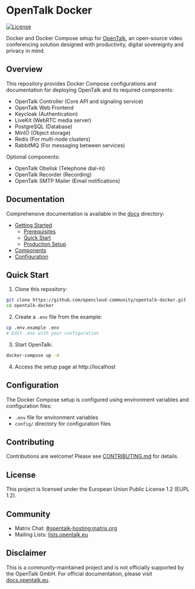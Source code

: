 # OpenTalk Docker

[![License](https://img.shields.io/badge/License-EUPL%201.2-blue.svg)](https://joinup.ec.europa.eu/collection/eupl/eupl-text-eupl-12)

Docker and Docker Compose setup for [OpenTalk](https://opentalk.eu/), an open-source video conferencing solution designed with productivity, digital sovereignty and privacy in mind.

## Overview

This repository provides Docker Compose configurations and documentation for deploying OpenTalk and its required components:

- OpenTalk Controller (Core API and signaling service)
- OpenTalk Web Frontend
- Keycloak (Authentication)
- LiveKit (WebRTC media server)
- PostgreSQL (Database)
- MinIO (Object storage)
- Redis (For multi-node clusters)
- RabbitMQ (For messaging between services)

Optional components:
- OpenTalk Obelisk (Telephone dial-in)
- OpenTalk Recorder (Recording)
- OpenTalk SMTP Mailer (Email notifications)

## Documentation

Comprehensive documentation is available in the [docs](./docs) directory:

- [Getting Started](./docs/getting-started/README.md)
  - [Prerequisites](./docs/getting-started/prerequisites.md)
  - [Quick Start](./docs/getting-started/quick-start.md)
  - [Production Setup](./docs/getting-started/production-setup.md)
- [Components](./docs/components/README.md)
- [Configuration](./docs/configuration/README.md)

## Quick Start

1. Clone this repository:

```bash
git clone https://github.com/opencloud-community/opentalk-docker.git
cd opentalk-docker
```

2. Create a `.env` file from the example:

```bash
cp .env.example .env
# Edit .env with your configuration
```

3. Start OpenTalk:

```bash
docker-compose up -d
```

4. Access the setup page at http://localhost

## Configuration

The Docker Compose setup is configured using environment variables and configuration files:

- `.env` file for environment variables
- `config/` directory for configuration files

## Contributing

Contributions are welcome! Please see [CONTRIBUTING.md](CONTRIBUTING.md) for details.

## License

This project is licensed under the European Union Public License 1.2 (EUPL 1.2).

## Community

- Matrix Chat: [#opentalk-hosting:matrix.org](https://matrix.to/#/#opentalk-hosting:matrix.org)
- Mailing Lists: [lists.opentalk.eu](https://lists.opentalk.eu/)

## Disclaimer

This is a community-maintained project and is not officially supported by the OpenTalk GmbH. For official documentation, please visit [docs.opentalk.eu](https://docs.opentalk.eu/).